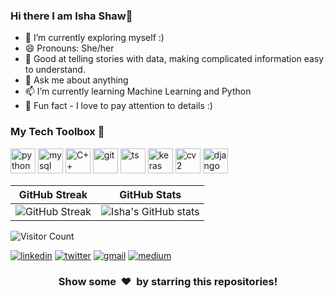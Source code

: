 ### Hi there I am Isha Shaw👋

- 🔭 I’m currently exploring myself :)
- 😄 Pronouns: She/her
- 🌱 Good at telling stories with data, making complicated information easy to understand.
- 💬 Ask me about anything 
- 📫 I’m currently learning Machine Learning and Python
- 🔭 Fun fact - I love to pay attention to details :)
  

### My Tech Toolbox 🧰

<p align="left">
<img src="https://cdn3.iconfinder.com/data/icons/logos-and-brands-adobe/512/267_Python-512.png" alt="python" width="40" height="40"/> 
<img src="https://i.pinimg.com/originals/50/f1/58/50f1582a95bdac10f1c3fa295c8b947b.png" alt="mysql" width="40" height="40"/>
<img src="https://i.pinimg.com/originals/99/f8/87/99f887833c475448723d3c9ac16c179b.png" alt="C++" width="40" height="40"/> 
<img src="https://www.vectorlogo.zone/logos/git-scm/git-scm-icon.svg" alt="git" width="40" height="40"/> 
<img src="https://img.shields.io/badge/--black?style=for-the-badge&amp;logo=tensorflow" alt="ts" width="40" height="40"/>
<img src="https://img.shields.io/badge/--black?style=for-the-badge&amp;logo=keras" alt="keras" width="40" height="40"/> 
<img src="https://img.shields.io/badge/--black?style=for-the-badge&amp;logo=opencv" alt="cv2" width="40" height="40"/>
<img src="https://img.shields.io/badge/--black?style=for-the-badge&amp;logo=django" alt="django" width="40" height="40"/>

</p>

| GitHub Streak | GitHub Stats|
| ----|-----|
| ![GitHub Streak](https://github-readme-streak-stats.herokuapp.com/?user=Isha307&show_icons=true&theme=redwhite) | ![Isha's GitHub stats](https://github-readme-stats.vercel.app/api/?username=Isha307&show_icons=true&theme=graywhite)|<img align="center" src="https://github-readme-stats.vercel.app/api/?username=Isha307&show_icons=true&theme=graywhite" />|


 ![Visitor Count](https://profile-counter.glitch.me/{Isha307}/count.svg)

<td style="text-align:center">
<a href="https://www.linkedin.com/in/isha-shaw-24b4501a2/">
<img src="https://img.shields.io/badge/--black?style=for-the-badge&amp;logo=linkedin" alt="linkedin"></a> 
<a href="https://twitter.com/ahsi307_"><img src="https://img.shields.io/badge/--black?style=for-the-badge&amp;logo=twitter" alt="twitter"></a> 
<a href="mailto:isha372002@gmail.com"><img src="https://img.shields.io/badge/--black?style=for-the-badge&amp;logo=gmail" alt="gmail"></a> 
<a href="https://hashnode.com/@Ahsi"><img src="https://img.shields.io/badge/--black?style=for-the-badge&amp;logo=hashnode" alt="medium"></a> 

<h3 align="center">Show some &nbsp;❤️&nbsp; by starring this repositories!</h3


